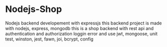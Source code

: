# Nodejs-Shop
Nodejs backend developement with expressjs
this backend project is made with nodejs, express, mongodb
this is a shop backend with rest api and authentication and authorization
loggin error and use jwt, mongoose, unit test, winston, jest, fawn, joi, bcrypt, config
